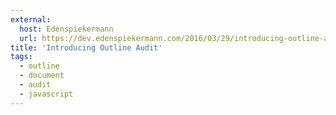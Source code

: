 ```yaml
---
external:
  host: Edenspiekermann
  url: https://dev.edenspiekermann.com/2016/03/29/introducing-outline-audit/
title: 'Introducing Outline Audit'
tags:
  - outline
  - document
  - audit
  - javascript
---
```

